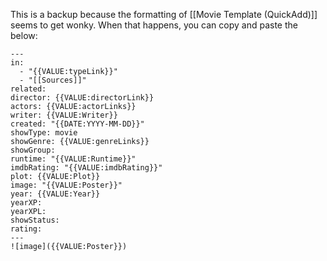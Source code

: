 This is a backup because the formatting of [[Movie Template (QuickAdd)]] seems to get wonky. When that happens, you can copy and paste the below:

```
---
in:
  - "{{VALUE:typeLink}}"
  - "[[Sources]]"
related: 
director: {{VALUE:directorLink}}
actors: {{VALUE:actorLinks}}
writer: {{VALUE:Writer}}
created: "{{DATE:YYYY-MM-DD}}"
showType: movie
showGenre: {{VALUE:genreLinks}} 
showGroup: 
runtime: "{{VALUE:Runtime}}"
imdbRating: "{{VALUE:imdbRating}}"
plot: {{VALUE:Plot}}
image: "{{VALUE:Poster}}"
year: {{VALUE:Year}}
yearXP: 
yearXPL: 
showStatus: 
rating:
---
![image]({{VALUE:Poster}})

```
